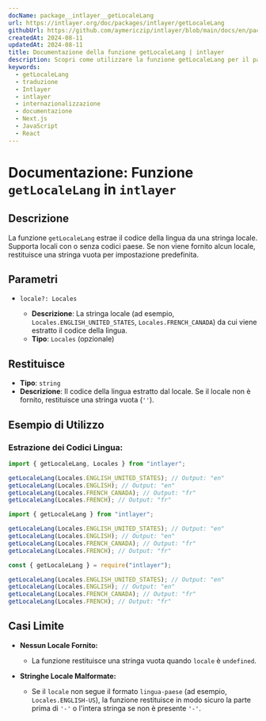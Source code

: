 ```yaml
---
docName: package__intlayer__getLocaleLang
url: https://intlayer.org/doc/packages/intlayer/getLocaleLang
githubUrl: https://github.com/aymericzip/intlayer/blob/main/docs/en/packages/intlayer/getLocaleLang.md
createdAt: 2024-08-11
updatedAt: 2024-08-11
title: Documentazione della funzione getLocaleLang | intlayer
description: Scopri come utilizzare la funzione getLocaleLang per il pacchetto intlayer
keywords:
  - getLocaleLang
  - traduzione
  - Intlayer
  - intlayer
  - internazionalizzazione
  - documentazione
  - Next.js
  - JavaScript
  - React
---
```


# Documentazione: Funzione `getLocaleLang` in `intlayer`

## Descrizione

La funzione `getLocaleLang` estrae il codice della lingua da una stringa locale. Supporta locali con o senza codici paese. Se non viene fornito alcun locale, restituisce una stringa vuota per impostazione predefinita.

## Parametri

- `locale?: Locales`

  - **Descrizione**: La stringa locale (ad esempio, `Locales.ENGLISH_UNITED_STATES`, `Locales.FRENCH_CANADA`) da cui viene estratto il codice della lingua.
  - **Tipo**: `Locales` (opzionale)

## Restituisce

- **Tipo**: `string`
- **Descrizione**: Il codice della lingua estratto dal locale. Se il locale non è fornito, restituisce una stringa vuota (`''`).

## Esempio di Utilizzo

### Estrazione dei Codici Lingua:

```typescript codeFormat="typescript"
import { getLocaleLang, Locales } from "intlayer";

getLocaleLang(Locales.ENGLISH_UNITED_STATES); // Output: "en"
getLocaleLang(Locales.ENGLISH); // Output: "en"
getLocaleLang(Locales.FRENCH_CANADA); // Output: "fr"
getLocaleLang(Locales.FRENCH); // Output: "fr"
```

```javascript codeFormat="esm"
import { getLocaleLang } from "intlayer";

getLocaleLang(Locales.ENGLISH_UNITED_STATES); // Output: "en"
getLocaleLang(Locales.ENGLISH); // Output: "en"
getLocaleLang(Locales.FRENCH_CANADA); // Output: "fr"
getLocaleLang(Locales.FRENCH); // Output: "fr"
```

```javascript codeFormat="commonjs"
const { getLocaleLang } = require("intlayer");

getLocaleLang(Locales.ENGLISH_UNITED_STATES); // Output: "en"
getLocaleLang(Locales.ENGLISH); // Output: "en"
getLocaleLang(Locales.FRENCH_CANADA); // Output: "fr"
getLocaleLang(Locales.FRENCH); // Output: "fr"
```

## Casi Limite

- **Nessun Locale Fornito:**

  - La funzione restituisce una stringa vuota quando `locale` è `undefined`.

- **Stringhe Locale Malformate:**
  - Se il `locale` non segue il formato `lingua-paese` (ad esempio, `Locales.ENGLISH-US`), la funzione restituisce in modo sicuro la parte prima di `'-'` o l'intera stringa se non è presente `'-'`.
